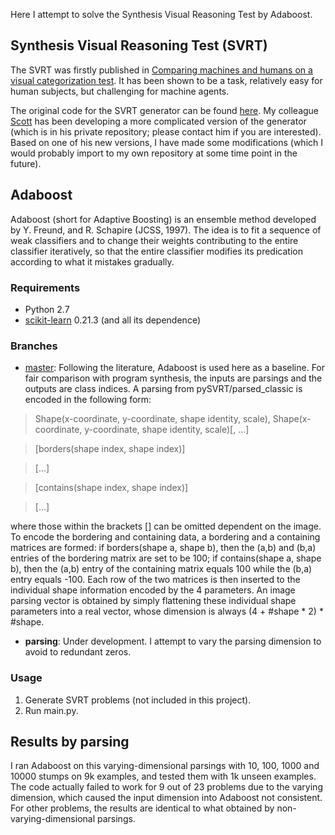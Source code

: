 Here I attempt to solve the Synthesis Visual Reasoning Test by Adaboost.

## Synthesis Visual Reasoning Test (SVRT)
The SVRT was firstly published in [Comparing machines and humans on a visual categorization test](https://www.pnas.org/content/108/43/17621.short). It has been shown to be a task, relatively easy for human subjects, but challenging for machine agents.

The original code for the SVRT generator can be found [here](https://www.idiap.ch/~fleuret/svrt/). My colleague [Scott](https://github.com/scottclowe) has been developing a more complicated version of the generator (which is in his private repository; please contact him if you are interested). Based on one of his new versions, I have made some modifications (which I would probably import to my own repository at some time point in the future).

## Adaboost
Adaboost (short for Adaptive Boosting) is an ensemble method developed by Y. Freund, and R. Schapire (JCSS, 1997). The idea is to fit a sequence of weak classifiers and to change their weights contributing to the entire classifier iteratively, so that the entire classifier modifies its predication according to what it mistakes gradually.

### Requirements
- Python 2.7
- [scikit-learn](https://scikit-learn.org/dev/index.html#) 0.21.3 (and all its dependence)

### Branches
- [master](https://github.com/anish-lu-yihe/SVRT-by-Adaboost):
Following the literature, Adaboost is used here as a baseline. For fair comparison with program synthesis, the inputs are parsings and the outputs are class indices. A parsing from pySVRT/parsed_classic is encoded in the following form:
> Shape(x-coordinate, y-coordinate, shape identity, scale), Shape(x-coordinate, y-coordinate, shape identity, scale)[, ...]

> [borders(shape index, shape index)]

> [...]

> [contains(shape index, shape index)]

> [...]

where those within the brackets [] can be omitted dependent on the image. To encode the bordering and containing data, a bordering and a containing matrices are formed: if borders(shape a, shape b), then the (a,b) and (b,a) entries of the bordering matrix are set to be 100; if contains(shape a, shape b), then the (a,b) entry of the containing matrix equals 100 while the (b,a) entry equals -100. Each row of the two matrices is then inserted to the individual shape information encoded by the 4 parameters. An image parsing vector is obtained by simply flattening these individual shape parameters into a real vector, whose dimension is always (4 + #shape * 2) * #shape.

- **parsing**:
Under development. I attempt to vary the parsing dimension to avoid to redundant zeros.

### Usage
1. Generate SVRT problems (not included in this project).
2. Run main.py.

## Results by parsing
I ran Adaboost on this varying-dimensional parsings with 10, 100, 1000 and 10000 stumps on 9k examples, and tested them with 1k unseen examples. The code actually failed to work for 9 out of 23 problems due to the varying dimension, which caused the input dimension into Adaboost not consistent. For other problems, the results are identical to what obtained by non-varying-dimensional parsings.
